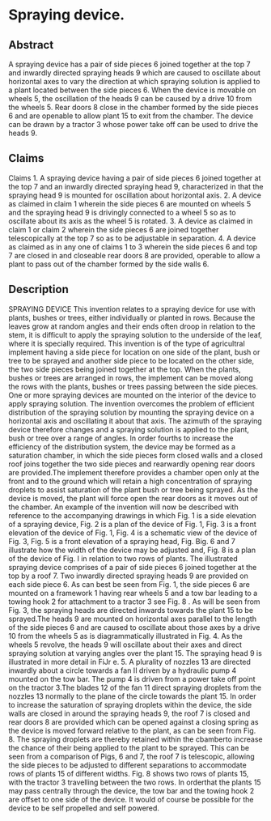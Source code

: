# Spraying device.

## Abstract
A spraying device has a pair of side pieces 6 joined together at the top 7 and inwardly directed spraying heads 9 which are caused to oscillate about horizontal axes to vary the direction at which spraying solution is applied to a plant located between the side pieces 6. When the device is movable on wheels 5, the oscillation of the heads 9 can be caused by a drive 10 from the wheels 5. Rear doors 8 close in the chamber formed by the side pieces 6 and are openable to allow plant 15 to exit from the chamber. The device can be drawn by a tractor 3 whose power take off can be used to drive the heads 9.

## Claims
Claims 1. A spraying device having a pair of side pieces 6 joined together at the top 7 and an inwardly directed spraying head 9, characterized in that the spraying head 9 is mounted for oscillation about horizontal axis. 2. A device as claimed in claim 1 wherein the side pieces 6 are mounted on wheels 5 and the spraying head 9 is drivingly connected to a wheel 5 so as to oscillate about its axis as the wheel 5 is rotated. 3. A device as claimed in claim 1 or claim 2 wherein the side pieces 6 are joined together telescopically at the top 7 so as to be adjustable in separation. 4. A device as claimed as in any one of claims 1 to 3 wherein the side pieces 6 and top 7 are closed in and closeable rear doors 8 are provided, operable to allow a plant to pass out of the chamber formed by the side walls 6.

## Description
SPRAYING DEVICE This invention relates to a spraying device for use with plants, bushes or trees, either individually or planted in rows. Because the leaves grow at random angles and their ends often droop in relation to the stem, it is difficult to apply the spraying solution to the underside of the leaf, where it is specially required. This invention is of the type of agricultral implement having a side piece for location on one side of the plant, bush or tree to be sprayed and another side piece to be located on the other side, the two side pieces being joined together at the top. When the plants, bushes or trees are arranged in rows, the implement can be moved along the rows with the plants, bushes or trees passing between the side pieces. One or more spraying devices are mounted on the interior of the device to apply spraying solution. The invention overcomes the problem of efficient distribution of the spraying solution by mounting the spraying device on a horizontal axis and oscillating it about that axis. The azimuth of the spraying device therefore changes and a spraying solution is applied to the plant, bush or tree over a range of angles. In order fourths to increase the efficiency of the distribution system, the device may be formed as a saturation chamber, in which the side pieces form closed walls and a closed roof joins together the two side pieces and rearwardly opening rear doors are provided.The implement therefore provides a chamber open only at the front and to the ground which will retain a high concentration of spraying droplets to assist saturation of the plant bush or tree being sprayed. As the device is moved, the plant will force open the rear doors as it moves out of the chamber. An example of the invention will now be described with reference to the accompanying drawings in which Fig. 1 is a side elevation of a spraying device, Fig. 2 is a plan of the device of Fig. 1, Fig. 3 is a front elevation of the device of Fig. 1, Fig. 4 is a schematic view of the device of Fig. 3, Fig. 5 is a front elevation of a spraying head, Fig. Big. 6 and 7 illustrate how the width of the device may be adjusted and, Fig. 8 is a plan of the device of Fig. I in relation to two rows of plants. The illustrated spraying device comprises of a pair of side pieces 6 joined together at the top by a roof 7. Two inwardly directed spraying heads 9 are provided on each side piece 6. As can best be seen from Fig. 1, the side pieces 6 are mounted on a framework 1 having rear wheels 5 and a tow bar leading to a towing hook 2 for attachment to a tractor 3 see Fig. 8 . As will be seen from Fig. 3, the spraying heads are directed inwards towards the plant 15 to be sprayed.The heads 9 are mounted on horizontal axes parallel to the length of the side pieces 6 and are caused to oscillate about those axes by a drive 10 from the wheels 5 as is diagrammatically illustrated in Fig. 4. As the wheels 5 revolve, the heads 9 will oscillate about their axes and direct spraying solution at varying angles over the plant 15. The spraying head 9 is illustrated in more detail in FiJr e. 5. A plurality of nozzles 13 are directed inwardly about a circle towards a fan II driven by a hydraulic pump 4 mounted on the tow bar. The pump 4 is driven from a power take off point on the tractor 3.The blades 12 of the fan 11 direct spraying droplets from the nozzles 13 normally to the plane of the circle towards the plant 15. In order to increase the saturation of spraying droplets within the device, the side walls are closed in around the spraying heads 9, the roof 7 is closed and rear doors 8 are provided which can be opened against a closing spring as the device is moved forward relative to the plant, as can be seen from Fig. 8. The spraying droplets are thereby retained within the cbamberto increase the chance of their being applied to the plant to be sprayed. This can be seen from a comparison of Pigs, 6 and 7, the roof 7 is telescopic, allowing the side pieces to be adjusted to different separations to accommodate rows of plants 15 of different widths. Fig. 8 shows two rows of plants 15, with the tractor 3 travelling between the two rows. In orderthat the plants 15 may pass centrally through the device, the tow bar and the towing hook 2 are offset to one side of the device. It would of course be possible for the device to be self propelled and self powered.